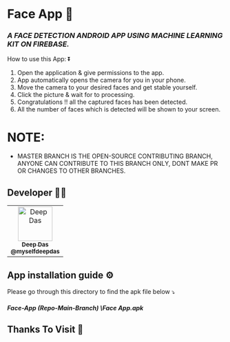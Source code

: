 # Face App 🤖
<h3><i>
A FACE DETECTION ANDROID APP USING MACHINE LEARNING KIT ON FIREBASE. </i></h3>


How to use this App: ⏬

1) Open the application & give permissions to the app.
2) App automatically opens the camera for you in your phone.
3) Move the camera to your desired faces and get stable yourself.
4) Click the picture & wait for to processing.
5) Congratulations !! all the captured faces has been detected.
6) All the number of faces which is detected will be shown to your screen.

# NOTE:
* MASTER BRANCH IS THE OPEN-SOURCE CONTRIBUTING BRANCH, ANYONE CAN CONTRIBUTE TO THIS BRANCH ONLY, DONT MAKE PR OR CHANGES TO OTHER BRANCHES. 

## Developer 👨‍💻

<table>
<td align="center"><a href="https://github.com/myselfdeepdas"><img src="https://avatars.githubusercontent.com/u/73328144?v=4" width="80px;" alt="Deep Das"/><br /><sub><b>Deep Das</b></a><br /><sub><b>@myselfdeepdas</b><br /><a href="https://github.com/theBatman07" title="Code"</a></td>
</table>







## App installation guide ⚙
 
 Please go through this directory to find the apk file below ⤵
 <h4><i>
 Face-App (Repo-Main-Branch) \Face App.apk
 </i></h4>
    
## Thanks To Visit 🥰
